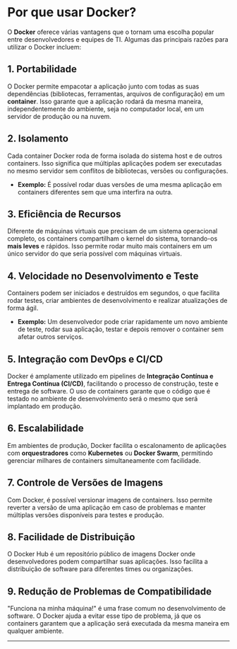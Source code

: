 # Por que usar Docker?

O **Docker** oferece várias vantagens que o tornam uma escolha popular entre desenvolvedores e equipes de TI. Algumas das principais razões para utilizar o Docker incluem:

## 1. Portabilidade
O Docker permite empacotar a aplicação junto com todas as suas dependências (bibliotecas, ferramentas, arquivos de configuração) em um **container**. Isso garante que a aplicação rodará da mesma maneira, independentemente do ambiente, seja no computador local, em um servidor de produção ou na nuvem.

## 2. Isolamento
Cada container Docker roda de forma isolada do sistema host e de outros containers. Isso significa que múltiplas aplicações podem ser executadas no mesmo servidor sem conflitos de bibliotecas, versões ou configurações. 

- **Exemplo:** É possível rodar duas versões de uma mesma aplicação em containers diferentes sem que uma interfira na outra.

## 3. Eficiência de Recursos
Diferente de máquinas virtuais que precisam de um sistema operacional completo, os containers compartilham o kernel do sistema, tornando-os **mais leves** e rápidos. Isso permite rodar muito mais containers em um único servidor do que seria possível com máquinas virtuais.

## 4. Velocidade no Desenvolvimento e Teste
Containers podem ser iniciados e destruídos em segundos, o que facilita rodar testes, criar ambientes de desenvolvimento e realizar atualizações de forma ágil.

- **Exemplo:** Um desenvolvedor pode criar rapidamente um novo ambiente de teste, rodar sua aplicação, testar e depois remover o container sem afetar outros serviços.

## 5. Integração com DevOps e CI/CD
Docker é amplamente utilizado em pipelines de **Integração Contínua e Entrega Contínua (CI/CD)**, facilitando o processo de construção, teste e entrega de software. O uso de containers garante que o código que é testado no ambiente de desenvolvimento será o mesmo que será implantado em produção.

## 6. Escalabilidade
Em ambientes de produção, Docker facilita o escalonamento de aplicações com **orquestradores** como **Kubernetes** ou **Docker Swarm**, permitindo gerenciar milhares de containers simultaneamente com facilidade.

## 7. Controle de Versões de Imagens
Com Docker, é possível versionar imagens de containers. Isso permite reverter a versão de uma aplicação em caso de problemas e manter múltiplas versões disponíveis para testes e produção.

## 8. Facilidade de Distribuição
O Docker Hub é um repositório público de imagens Docker onde desenvolvedores podem compartilhar suas aplicações. Isso facilita a distribuição de software para diferentes times ou organizações.

## 9. Redução de Problemas de Compatibilidade
"Funciona na minha máquina!" é uma frase comum no desenvolvimento de software. O Docker ajuda a evitar esse tipo de problema, já que os containers garantem que a aplicação será executada da mesma maneira em qualquer ambiente.

---

